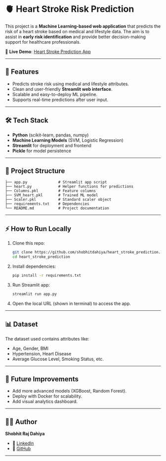 

# 🫀 Heart Stroke Risk Prediction

This project is a **Machine Learning-based web application** that predicts the risk of a heart stroke based on medical and lifestyle data.
The aim is to assist in **early risk identification** and provide better decision-making support for healthcare professionals.

🔗 **Live Demo**: [Heart Stroke Prediction App](https://heartstrokeprediction-p3xbqu68g7zylwkvcvyveu.streamlit.app/)

---

## 🚀 Features

* Predicts stroke risk using medical and lifestyle attributes.
* Clean and user-friendly **Streamlit web interface**.
* Scalable and easy-to-deploy ML pipeline.
* Supports real-time predictions after user input.

---

## 🛠️ Tech Stack

* **Python** (scikit-learn, pandas, numpy)
* **Machine Learning Models** (SVM, Logistic Regression)
* **Streamlit** for deployment and frontend
* **Pickle** for model persistence

---

## 📂 Project Structure

```
├── app.py              # Streamlit app script
├── heart.py            # Helper functions for predictions
├── Columns.pkl         # Feature columns
├── SVM_heart.pkl       # Trained ML model
├── Scaler.pkl          # Standard scaler object
├── requirements.txt    # Dependencies
└── README.md           # Project documentation
```

---

## ⚡ How to Run Locally

1. Clone this repo:

   ```bash
   git clone https://github.com/shobhitdahiya/heart_stroke_prediction.git
   cd heart_stroke_prediction
   ```
2. Install dependencies:

   ```bash
   pip install -r requirements.txt
   ```
3. Run Streamlit app:

   ```bash
   streamlit run app.py
   ```
4. Open the local URL (shown in terminal) to access the app.

---

## 📊 Dataset

The dataset used contains attributes like:

* Age, Gender, BMI
* Hypertension, Heart Disease
* Average Glucose Level, Smoking Status, etc.

---

## 🎯 Future Improvements

* Add more advanced models (XGBoost, Random Forest).
* Deploy with Docker for scalability.
* Add visual analytics dashboard.

---

## 👨‍💻 Author

**Shobhit Raj Dahiya**

* 💼 [LinkedIn](https://www.linkedin.com/in/shobhitrajdahiya/)
* 📂 [GitHub](https://github.com/shobhitdahiya)

---



